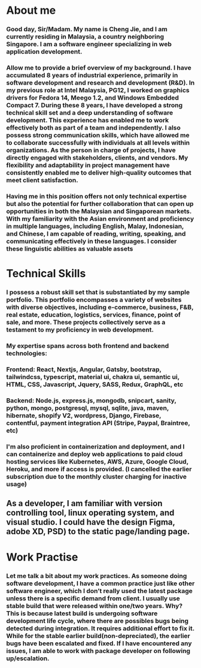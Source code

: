 # About me
### Good day, Sir/Madam. My name is Cheng Jie, and I am currently residing in Malaysia, a country neighboring Singapore. I am a software engineer specializing in web application development.

### Allow me to provide a brief overview of my background. I have accumulated 8 years of industrial experience, primarily in software development and research and development (R&D). In my previous role at Intel Malaysia, PG12, I worked on graphics drivers for Fedora 14, Meego 1.2, and Windows Embedded Compact 7. During these 8 years, I have developed a strong technical skill set and a deep understanding of software development. This experience has enabled me to work effectively both as part of a team and independently. I also possess strong communication skills, which have allowed me to collaborate successfully with individuals at all levels within organizations. As the person in charge of projects, I have directly engaged with stakeholders, clients, and vendors. My flexibility and adaptability in project management have consistently enabled me to deliver high-quality outcomes that meet client satisfaction.

### Having me in this position offers not only technical expertise but also the potential for further collaboration that can open up opportunities in both the Malaysian and Singaporean markets. With my familiarity with the Asian environment and proficiency in multiple languages, including English, Malay, Indonesian, and Chinese, I am capable of reading, writing, speaking, and communicating effectively in these languages. I consider these linguistic abilities as valuable assets  

# Technical Skills
### I possess a robust skill set that is substantiated by my sample portfolio. This portfolio encompasses a variety of websites with diverse objectives, including e-commerce, business, F&B, real estate, education, logistics, services, finance, point of sale, and more. These projects collectively serve as a testament to my proficiency in web development.
### My expertise spans across both frontend and backend technologies:
### Frontend: React, Nextjs, Angular, Gatsby, bootstrap, tailwindcss, typescript, material ui, chakra ui, semantic ui, HTML, CSS, Javascript, Jquery, SASS, Redux, GraphQL, etc  
### Backend: Node.js, express.js, mongodb, snipcart, sanity, python, mongo, postgresql, mysql, sqlite, java, maven, hibernate, shopify V2, wordpress, Django, Firebase, contentful, payment integration API (Stripe, Paypal, Braintree, etc)
### I'm also proficient in containerization and deployment, and I can containerize and deploy web applications to paid cloud hosting services like Kubernetes, AWS, Azure, Google Cloud, Heroku, and more if access is provided. (I cancelled the earlier subscription due to the monthly cluster charging for inactive usage)
## As a developer, I am familiar with version controlling tool, linux operating system, and visual studio. I could have the design Figma, adobe XD, PSD) to the static page/landing page. 

# Work Practise
### Let me talk a bit about my work practices. As  someone doing software development, I have a common practice just like other software engineer, which I don’t really used the latest package unless there is a specific demand from client.  I usually use stable build that were released within one/two years. Why? This is because latest build is undergoing software development life cycle, where there are possibles bugs being detected during integration. It requires additional effort to fix it. While for the stable earlier build(non-depreciated), the earlier bugs have been escalated and fixed. If I have encountered any issues, I am able to work with package developer on following up/escalation. 
